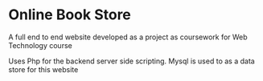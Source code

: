 # Online Book Store

A full end to end website developed as a project as coursework for Web Technology course

Uses Php for the backend server side scripting.
Mysql is used to as a data store for this website
